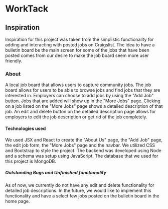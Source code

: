 # WorkTack
## Inspiration
Inspiration for this project was taken from the simplistic functionality for adding and interacting with posted jobs on Craigslist. The idea to have a bulletin board be the main screen for some of the jobs that have been posted comes from our desire to make the job board seem more user friendly. 
### About
A local job board that allows users to capture community jobs. 
The job board allows for users to be able to browse jobs and find jobs that they are interested in. Employers can choose to add jobs by using the "Add Job" button. Jobs that are added will show up in the "More Jobs" page. Clicking on a job listed on the "More Jobs" page shows a detailed description of that job. An edit and delete button on the detailed description page allows for employers to edit the job description or get rid of the job completely.
#### Technologies used
We used JSX and React to create the "About Us" page, the "Add Job" page, the edit job form, the "More Jobs" page and the navbar. We utilized CSS and Bootstrap to style the project. The backend was developed using Node and a schema was setup using JavaScript. The database that we used for this project is MongoDB. 
##### Outstanding Bugs and Unfinished functionality
As of now, we currently do not have any edit and delete functionality for detailed job descriptions. In the future, we would like to implement this functionality and have a select few jobs posted on the bulletin board in the home page. 